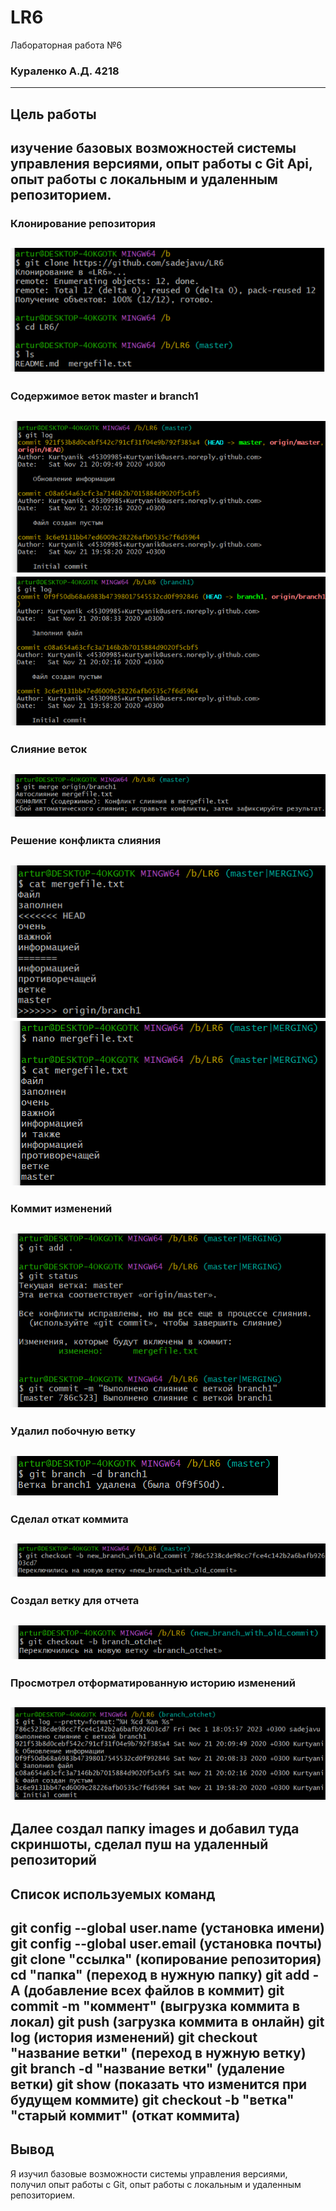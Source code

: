 # LR6
Лабораторная работа №6
### Кураленко А.Д. 4218
---------
## Цель работы
изучение базовых возможностей системы управления версиями, опыт работы с Git Api, опыт работы с локальным и удаленным репозиторием.
---------
### Клонирование репозитория
![Alt-Текст](https://github.com/sadejavu/LR6/blob/23a467b43b94ce90865ea7cde6c3b2e77e6e120f/images/1.png)
---------
### Содержимое веток master и branch1
![Alt-Текст](https://github.com/sadejavu/LR6/blob/23a467b43b94ce90865ea7cde6c3b2e77e6e120f/images/2.png)
![Alt-Текст](https://github.com/sadejavu/LR6/blob/23a467b43b94ce90865ea7cde6c3b2e77e6e120f/images/3.png)
---------
### Слияние веток
![Alt-Текст](https://github.com/sadejavu/LR6/blob/23a467b43b94ce90865ea7cde6c3b2e77e6e120f/images/4.png)
---------
### Решение конфликта слияния
![Alt-Текст](https://github.com/sadejavu/LR6/blob/23a467b43b94ce90865ea7cde6c3b2e77e6e120f/images/5.png)
![Alt-Текст](https://github.com/sadejavu/LR6/blob/23a467b43b94ce90865ea7cde6c3b2e77e6e120f/images/6.png)
---------
### Коммит изменений
![Alt-Текст](https://github.com/sadejavu/LR6/blob/23a467b43b94ce90865ea7cde6c3b2e77e6e120f/images/7.png)
---------
### Удалил побочную ветку
![Alt-Текст](https://github.com/sadejavu/LR6/blob/23a467b43b94ce90865ea7cde6c3b2e77e6e120f/images/8.png)
----------
### Сделал откат коммита
![Alt-Текст](https://github.com/sadejavu/LR6/blob/23a467b43b94ce90865ea7cde6c3b2e77e6e120f/images/9.png)
----------
### Создал ветку для отчета
![Alt-Текст](https://github.com/sadejavu/LR6/blob/23a467b43b94ce90865ea7cde6c3b2e77e6e120f/images/10.png)
----------
### Просмотрел отформатированную историю изменений
![Alt-Текст](https://github.com/sadejavu/LR6/blob/23a467b43b94ce90865ea7cde6c3b2e77e6e120f/images/11.png)
----------
Далее создал папку images и добавил туда скриншоты, сделал пуш на удаленный репозиторий
----------
## Список используемых команд
git config --global user.name (установка имени)
git config --global user.email (установка почты)
git clone "ссылка" (копирование репозитория)
cd "папка" (переход в нужную папку)
git add -A (добавление всех файлов в коммит)
git commit -m "коммент" (выгрузка коммита в локал)
git push (загрузка коммита в онлайн)
git log (история изменений)
git checkout "название ветки" (переход в нужную ветку)
git branch -d "название ветки" (удаление ветки)
git show (показать что изменится при будущем коммите)
git checkout -b "ветка" "старый коммит" (откат коммита)
--------
## Вывод
Я изучил базовые возможности системы управления версиями, получил опыт работы с Git, опыт работы с локальным и
удаленным репозиторием. 
